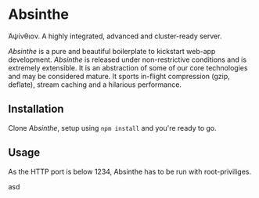 Absinthe
========

Ἀψίνθιον. A highly integrated, advanced and cluster-ready server.

*Absinthe* is a pure and beautiful boilerplate to kickstart web-app development. *Absinthe* is released under non-restrictive conditions and is extremely extensible. It is an abstraction of some of our core technologies and may be considered mature. It sports in-flight compression (gzip, deflate), stream caching and a hilarious performance.

Installation
------------

  Clone *Absinthe*, setup using `npm install` and you're ready to go.

Usage
------------

  As the HTTP port is below 1234, Absinthe has to be run with root-priviliges.

asd
